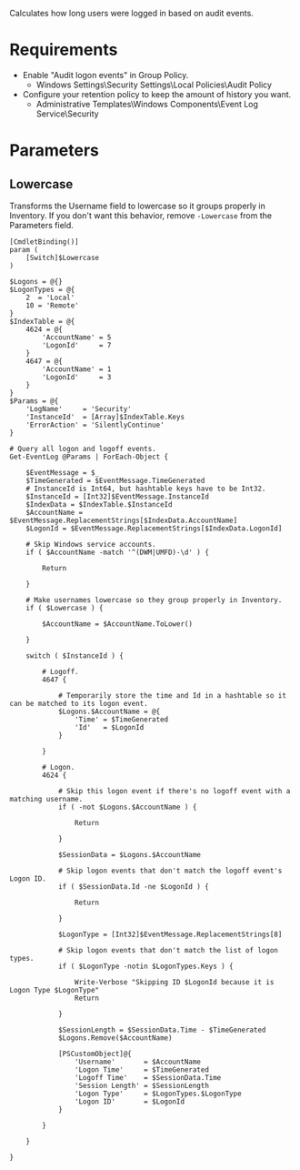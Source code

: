 
Calculates how long users were logged in based on audit events.

# Requirements

* Enable "Audit logon events" in Group Policy.
  * Windows Settings\Security Settings\Local Policies\Audit Policy
* Configure your retention policy to keep the amount of history you want.
  * Administrative Templates\Windows Components\Event Log Service\Security

# Parameters

## Lowercase

Transforms the Username field to lowercase so it groups properly in Inventory. If you don't want this behavior, remove `-Lowercase` from the Parameters field.

	[CmdletBinding()]
	param (
		[Switch]$Lowercase
	)

	$Logons = @{}
	$LogonTypes = @{
		2  = 'Local'
		10 = 'Remote'
	}
	$IndexTable = @{
		4624 = @{
			'AccountName' = 5
			'LogonId'     = 7
		}
		4647 = @{
			'AccountName' = 1
			'LogonId'     = 3
		}
	}
	$Params = @{
		'LogName'     = 'Security'
		'InstanceId'  = [Array]$IndexTable.Keys
		'ErrorAction' = 'SilentlyContinue'
	}

	# Query all logon and logoff events.
	Get-EventLog @Params | ForEach-Object {

		$EventMessage = $_
		$TimeGenerated = $EventMessage.TimeGenerated
		# InstanceId is Int64, but hashtable keys have to be Int32.
		$InstanceId = [Int32]$EventMessage.InstanceId
		$IndexData = $IndexTable.$InstanceId
		$AccountName = $EventMessage.ReplacementStrings[$IndexData.AccountName]
		$LogonId = $EventMessage.ReplacementStrings[$IndexData.LogonId]

		# Skip Windows service accounts.
		if ( $AccountName -match '^(DWM|UMFD)-\d' ) {

			Return

		}

		# Make usernames lowercase so they group properly in Inventory.
		if ( $Lowercase ) {

			$AccountName = $AccountName.ToLower()

		}

		switch ( $InstanceId ) {

			# Logoff.
			4647 {

				# Temporarily store the time and Id in a hashtable so it can be matched to its logon event.
				$Logons.$AccountName = @{
					'Time' = $TimeGenerated
					'Id'   = $LogonId
				}

			}

			# Logon.
			4624 {

				# Skip this logon event if there's no logoff event with a matching username.
				if ( -not $Logons.$AccountName ) {

					Return

				}

				$SessionData = $Logons.$AccountName

				# Skip logon events that don't match the logoff event's Logon ID.
				if ( $SessionData.Id -ne $LogonId ) {

					Return

				}

				$LogonType = [Int32]$EventMessage.ReplacementStrings[8]

				# Skip logon events that don't match the list of logon types.
				if ( $LogonType -notin $LogonTypes.Keys ) {

					Write-Verbose "Skipping ID $LogonId because it is Logon Type $LogonType"
					Return

				}
				
				$SessionLength = $SessionData.Time - $TimeGenerated
				$Logons.Remove($AccountName)

				[PSCustomObject]@{
					'Username'       = $AccountName
					'Logon Time'     = $TimeGenerated
					'Logoff Time'    = $SessionData.Time
					'Session Length' = $SessionLength
					'Logon Type'     = $LogonTypes.$LogonType
					'Logon ID'       = $LogonId
				} 

			}

		} 

	}
